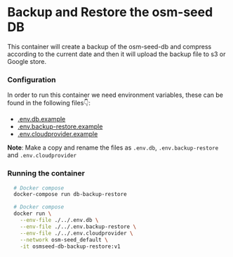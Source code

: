 # Backup and Restore the osm-seed DB

This container will create a backup of the osm-seed-db and compress according to the current date and then it will upload the backup file to s3 or Google store.


### Configuration

In order to run this container we need environment variables, these can be found in the following files👇:

- [.env.db.example](./../../.env.db.example)
- [.env.backup-restore.example](./../../.env.backup-restore.example)
- [.env.cloudprovider.example](./../../.env.cloudprovider.example)

**Note**: Make a copy and rename the files as `.env.db`, `.env.backup-restore` and `.env.cloudprovider`

### Running the container

```sh
  # Docker compose
  docker-compose run db-backup-restore

  # Docker compose
  docker run \
    --env-file ./../.env.db \
    --env-file ./../.env.backup-restore \
    --env-file ./../.env.cloudprovider \
    --network osm-seed_default \
    -it osmseed-db-backup-restore:v1 
```

